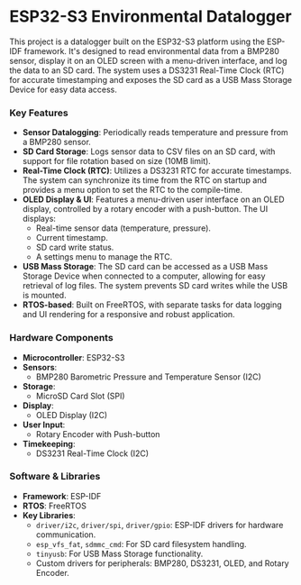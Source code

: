 # ESP32-S3 Environmental Datalogger

This project is a datalogger built on the ESP32-S3 platform using the ESP-IDF framework. It's designed to read environmental data from a BMP280 sensor, display it on an OLED screen with a menu-driven interface, and log the data to an SD card. The system uses a DS3231 Real-Time Clock (RTC) for accurate timestamping and exposes the SD card as a USB Mass Storage Device for easy data access.

### Key Features

*   **Sensor Datalogging**: Periodically reads temperature and pressure from a BMP280 sensor.
*   **SD Card Storage**: Logs sensor data to CSV files on an SD card, with support for file rotation based on size (10MB limit).
*   **Real-Time Clock (RTC)**: Utilizes a DS3231 RTC for accurate timestamps. The system can synchronize its time from the RTC on startup and provides a menu option to set the RTC to the compile-time.
*   **OLED Display & UI**: Features a menu-driven user interface on an OLED display, controlled by a rotary encoder with a push-button. The UI displays:
    *   Real-time sensor data (temperature, pressure).
    *   Current timestamp.
    *   SD card write status.
    *   A settings menu to manage the RTC.
*   **USB Mass Storage**: The SD card can be accessed as a USB Mass Storage Device when connected to a computer, allowing for easy retrieval of log files. The system  prevents SD card writes while the USB is mounted.
*   **RTOS-based**: Built on FreeRTOS, with separate tasks for data logging and UI rendering for a responsive and robust application.

### Hardware Components

*   **Microcontroller**: ESP32-S3
*   **Sensors**:
    *   BMP280 Barometric Pressure and Temperature Sensor (I2C)
*   **Storage**:
    *   MicroSD Card Slot (SPI)
*   **Display**:
    *   OLED Display (I2C)
*   **User Input**:
    *   Rotary Encoder with Push-button
*   **Timekeeping**:
    *   DS3231 Real-Time Clock (I2C)

### Software & Libraries

*   **Framework**: ESP-IDF
*   **RTOS**: FreeRTOS
*   **Key Libraries**:
    *   `driver/i2c`, `driver/spi`, `driver/gpio`: ESP-IDF drivers for hardware communication.
    *   `esp_vfs_fat`, `sdmmc_cmd`: For SD card filesystem handling.
    *   `tinyusb`: For USB Mass Storage functionality.
    *   Custom drivers for peripherals: BMP280, DS3231, OLED, and Rotary Encoder.
